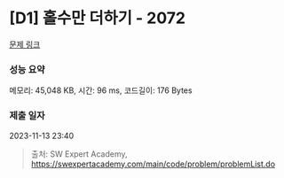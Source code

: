 # [D1] 홀수만 더하기 - 2072 

[문제 링크](https://swexpertacademy.com/main/code/problem/problemDetail.do?contestProbId=AV5QSEhaA5sDFAUq) 

### 성능 요약

메모리: 45,048 KB, 시간: 96 ms, 코드길이: 176 Bytes

### 제출 일자

2023-11-13 23:40



> 출처: SW Expert Academy, https://swexpertacademy.com/main/code/problem/problemList.do